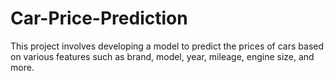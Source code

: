 # Car-Price-Prediction
This project involves developing a model to predict the prices of cars based on various features such as brand, model, year, mileage, engine size, and more. 
